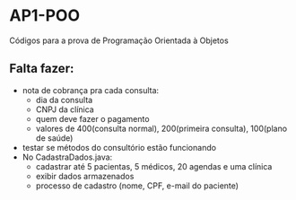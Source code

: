# AP1-POO
Códigos para a prova de Programação Orientada à Objetos

## Falta fazer:

- nota de cobrança pra cada consulta:
  - dia da consulta
  - CNPJ da clínica
  - quem deve fazer o pagamento
  - valores de 400(consulta normal), 200(primeira consulta), 100(plano de saúde)
- testar se métodos do consultório estão funcionando
- No CadastraDados.java:
  - cadastrar até 5 pacientas, 5 médicos, 20 agendas e uma clínica
  - exibir dados armazenados
  - processo de cadastro (nome, CPF, e-mail do paciente)
